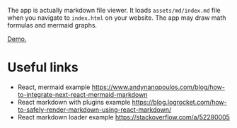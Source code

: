 The app is actually markdown file viewer. It loads `assets/md/index.md` file when you navigate to `index.html` on your website. The app may draw math formulas and mermaid graphs.

[Demo.](https://mipt.42web.io)

# Useful links
- React, mermaid example https://www.andynanopoulos.com/blog/how-to-integrate-next-react-mermaid-markdown
- React markdown with plugins example https://blog.logrocket.com/how-to-safely-render-markdown-using-react-markdown/
- React markdown loader example https://stackoverflow.com/a/52280005
